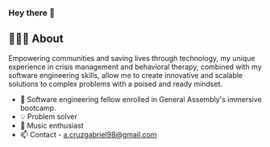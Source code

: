 <!--
**Gabrielcruz1/Gabrielcruz1** is a ✨ _special_ ✨ repository because its `README.md` (this file) appears on your GitHub profile.
-->
### Hey there 👋

## 🧑🏻‍💻 About 

Empowering communities and saving lives through technology, my unique experience in crisis management and behavioral therapy, combined with my software engineering skills, allow me to create innovative and scalable solutions to complex problems with a poised and ready mindset. 

- 🔭 Software engineering fellow enrolled in General Assembly's immersive bootcamp. 
- 💡 Problem solver
- 🎹 Music enthusiast 
- 📫 Contact - a.cruzgabriel98@gmail.com
